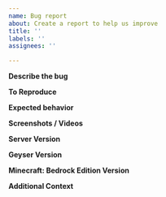 ```yaml
---
name: Bug report
about: Create a report to help us improve
title: ''
labels: ''
assignees: ''

---
```


<!--- Please follow this format COMPLETELY and make sure the bug you are reporting has not been reported yet. Reports should contain as much information or context as possible to help us find the problem. Simply creating an issue on a vague topic will not help us at all, and if you are unsure if something should belong here, please contact us on [Discord](http://discord.geysermc.org).-->

<!--- Issues pertaining to connection problem, or anything of that covered on the [Common Issues](https://github.com/GeyserMC/Geyser/wiki/Common-Issues) do not belong here and only clutter this issue tracker. -->

**Describe the bug**
<!---  A clear and concise description of what the bug is. -->

**To Reproduce**
<!---  Steps to reproduce the behavior: -->
<!---  1. Go to '...' -->
<!---  2. Click on '....' -->
<!---  3. Scroll down to '....' -->
<!---  4. See error -->

**Expected behavior**
<!--- A clear and concise description of what you expected to happen. -->

**Screenshots / Videos**
<!--- If applicable, add screenshots to help explain your problem. -->

**Server Version**
<!--- Give us the exact output from /version. Saying "latest" does not help us at all. -->

**Geyser Version**
<!--- Give us the exact build number as well as branch if applicable. Saying "latest" does not help us at all. Please also include if you are running the standalone version, or specify which plugin version you are using. If your issue is a connection problem, please specify if you are using the Floodgate plugin. -->

**Minecraft: Bedrock Edition Version**
<!-- The version of your Minecraft: Bedrock Edition client you tested with. -->

**Additional Context**
<!--- Add any other context about the problem here. Include any plugins on the Minecraft server that may cause problems. --->
